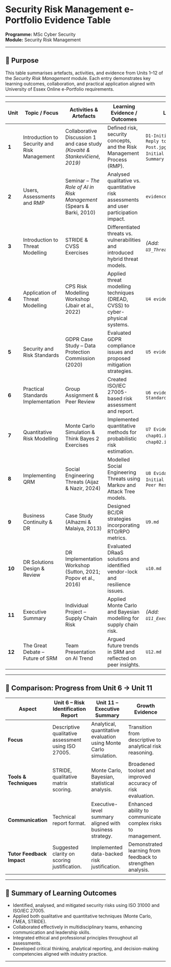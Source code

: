 # Security Risk Management e-Portfolio Evidence Table

**Programme:** MSc Cyber Security  
**Module:** Security Risk Management  


---

## 📘 Purpose
This table summarises artefacts, activities, and evidence from Units 1–12 of the *Security Risk Management* module. Each entry demonstrates key learning outcomes, collaboration, and practical application aligned with University of Essex Online e-Portfolio requirements.

---

| Unit | Topic / Focus | Activities & Artefacts | Learning Evidence / Outcomes | Links / Files |
|------|----------------|------------------------|-------------------------------|---------------|
| **1** | Introduction to Security and Risk Management | Collaborative Discussion 1 and case study *(Kovaitė & Stankevičienė, 2019)* | Defined risk, security concepts, and the Risk Management Process (RMP). | `D1-Initial Post.jpg`, `D1-Reply to Peter Initial Post.jpg`, `D1-Peer to my Initial Post.jpg`, `D1-Summary Post.jpg` |
| **2** | Users, Assessments and RMP | Seminar – *The Role of AI in Risk Management* (Spears & Barki, 2010) | Analysed qualitative vs. quantitative risk assessments and user participation impact. | `evidence U2.md` |
| **3** | Introduction to Threat Modelling | STRIDE & CVSS Exercises | Differentiated threats vs. vulnerabilities and introduced hybrid threat models. | *(Add: `U3_Threat_Modelling.md`)* |
| **4** | Application of Threat Modelling | CPS Risk Modelling Workshop (Jbair et al., 2022) | Applied threat modelling techniques (DREAD, CVSS) to cyber-physical systems. | `U4 evidence.md` |
| **5** | Security and Risk Standards | GDPR Case Study – Data Protection Commission (2020) | Evaluated GDPR compliance issues and proposed mitigation strategies. | `U5 evidence.md` |
| **6** | Practical Standards Implementation | Group Assignment & Peer Review | Created ISO/IEC 27005-based risk assessment and report. | `U6 evidence Security Standards.md` |
| **7** | Quantitative Risk Modelling | Monte Carlo Simulation & Think Bayes 2 Exercises | Implemented quantitative methods for probabilistic risk estimation. | `U7 Evidence.md`, `chap01.ipynb`, `chap02.ipynb`, `utils.py` |
| **8** | Implementing QRM | Social Engineering Threats (Aijaz & Nazir, 2024) | Modelled Social Engineering Threats using Markov and Attack Tree models. | `U8 Evidance.md`, `D2-U8-Initial Post.jpg`, `D2-U8-Peer Responce.jpg` |
| **9** | Business Continuity & DR | Case Study (Alhazmi & Malaiya, 2013) | Designed BC/DR strategies incorporating RTO/RPO metrics. | `U9.md` |
| **10** | DR Solutions Design & Review | DR Implementation Workshop (Sutton, 2021; Popov et al., 2016) | Evaluated DRaaS solutions and identified vendor-lock and resilience issues. | `u10.md` |
| **11** | Executive Summary | Individual Project – Supply Chain Risk | Applied Monte Carlo and Bayesian modelling for supply chain risk. | *(Add: `U11_Executive_Summary.md`)* |
| **12** | The Great Debate – Future of SRM | Team Presentation on AI Trend | Argued future trends in SRM and reflected on peer insights. | `U12.md` |

---

## 🔄 Comparison: Progress from Unit 6 → Unit 11

| Aspect | Unit 6 – Risk Identification Report | Unit 11 – Executive Summary | Growth Evidence |
|---------|------------------------------------|------------------------------|-----------------|
| **Focus** | Descriptive qualitative assessment using ISO 27005. | Analytical, quantitative evaluation using Monte Carlo simulation. | Transition from descriptive to analytical risk reasoning. |
| **Tools & Techniques** | STRIDE, qualitative matrix scoring. | Monte Carlo, Bayesian, statistical analysis. | Broadened toolset and improved accuracy of risk evaluation. |
| **Communication** | Technical report format. | Executive-level summary aligned with business strategy. | Enhanced ability to communicate complex risks to management. |
| **Tutor Feedback Impact** | Suggested clarity on scoring justification. | Implemented data-backed risk justification. | Demonstrated learning from feedback to strengthen analysis. |

---

## 🎯 Summary of Learning Outcomes
- Identified, analysed, and mitigated security risks using ISO 31000 and ISO/IEC 27005.  
- Applied both qualitative and quantitative techniques (Monte Carlo, FMEA, STRIDE).  
- Collaborated effectively in multidisciplinary teams, enhancing communication and leadership skills.  
- Integrated ethical and professional principles throughout all assessments.  
- Developed critical thinking, analytical reporting, and decision-making competencies aligned with industry practice.  

---


